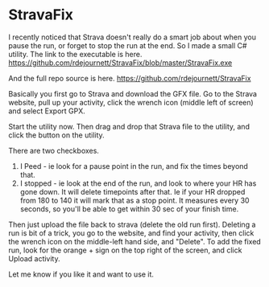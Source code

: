 # StravaFix

I recently noticed that Strava doesn't really do a smart job about when you pause the run, or forget to stop the run at the end.  So I made a small C# utility.  The link to the executable is here.  https://github.com/rdejournett/StravaFix/blob/master/StravaFix.exe

And the full repo source is here. https://github.com/rdejournett/StravaFix

Basically you first go to Strava and download the GFX file.  Go to the Strava website, pull up your activity, click the wrench icon (middle left of screen) and select Export GPX.

Start the utility now.  Then drag and drop that Strava file to the utility, and click the button on the utility.

There are two checkboxes.  
1)  I Peed - ie look for a pause point in the run, and fix the times beyond that.
2)  I stopped - ie look at the end of the run, and look to where your HR has gone down.  It will delete timepoints after that.  Ie if your HR dropped from 180 to 140 it will mark that as a stop point.  It measures every 30 seconds, so you'll be able to get within 30 sec of your finish time.

Then just upload the file back to strava (delete the old run first).  Deleting a run is  bit of a trick, you go to the website, and find your activity, then click the wrench icon on the middle-left hand side, and "Delete".  To add the fixed run, look for the orange + sign on the top right of the screen, and click Upload activity.

Let me know if you like it and want to use it.
